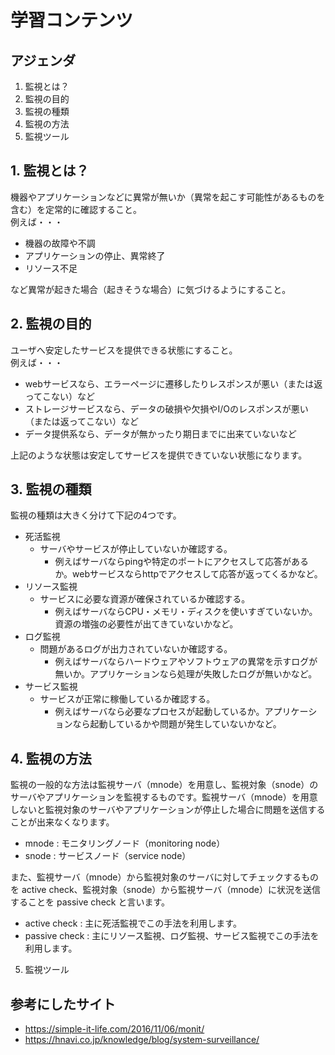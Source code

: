 # 学習コンテンツ
## アジェンダ
1. 監視とは？
2. 監視の目的
3. 監視の種類
4. 監視の方法
5. 監視ツール
## 1. 監視とは？
機器やアプリケーションなどに異常が無いか（異常を起こす可能性があるものを含む）を定常的に確認すること。  
例えば・・・
 - 機器の故障や不調
 - アプリケーションの停止、異常終了
 - リソース不足
 
 など異常が起きた場合（起きそうな場合）に気づけるようにすること。

## 2. 監視の目的
ユーザへ安定したサービスを提供できる状態にすること。  
例えば・・・
 - webサービスなら、エラーページに遷移したりレスポンスが悪い（または返ってこない）など
 - ストレージサービスなら、データの破損や欠損やI/Oのレスポンスが悪い（または返ってこない）など
 - データ提供系なら、データが無かったり期日までに出来ていないなど

 上記のような状態は安定してサービスを提供できていない状態になります。
 
## 3. 監視の種類
監視の種類は大きく分けて下記の4つです。
 - 死活監視
   - サーバやサービスが停止していないか確認する。
     - 例えばサーバならpingや特定のポートにアクセスして応答があるか。webサービスならhttpでアクセスして応答が返ってくるかなど。 
 - リソース監視
   - サービスに必要な資源が確保されているか確認する。
     - 例えばサーバならCPU・メモリ・ディスクを使いすぎていないか。資源の増強の必要性が出てきていないかなど。
 - ログ監視
   - 問題があるログが出力されていないか確認する。
     - 例えばサーバならハードウェアやソフトウェアの異常を示すログが無いか。アプリケーションなら処理が失敗したログが無いかなど。
 - サービス監視
   - サービスが正常に稼働しているか確認する。
     - 例えばサーバなら必要なプロセスが起動しているか。アプリケーションなら起動しているかや問題が発生していないかなど。

## 4. 監視の方法
監視の一般的な方法は監視サーバ（mnode）を用意し、監視対象（snode）のサーバやアプリケーションを監視するものです。監視サーバ（mnode）を用意しないと監視対象のサーバやアプリケーションが停止した場合に問題を送信することが出来なくなります。
- mnode : モニタリングノード（monitoring node）
- snode : サービスノード（service node）

また、監視サーバ（mnode）から監視対象のサーバに対してチェックするものを active check、監視対象（snode）から監視サーバ（mnode）に状況を送信することを passive check と言います。
- active check  : 主に死活監視でこの手法を利用します。
- passive check : 主にリソース監視、ログ監視、サービス監視でこの手法を利用します。



5. 監視ツール

## 参考にしたサイト
* https://simple-it-life.com/2016/11/06/monit/
* https://hnavi.co.jp/knowledge/blog/system-surveillance/
